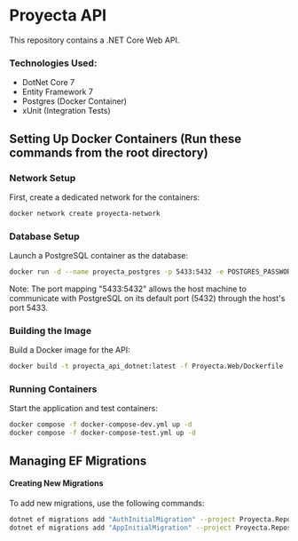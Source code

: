 # Proyecta API
This repository contains a .NET Core Web API.

### Technologies Used:
* DotNet Core 7
* Entity Framework 7
* Postgres (Docker Container)
* xUnit (Integration Tests)

## Setting Up Docker Containers (Run these commands from the root directory)
### Network Setup
First, create a dedicated network for the containers:
```sh
docker network create proyecta-network 
```

### Database Setup
Launch a PostgreSQL container as the database:
```sh
docker run -d --name proyecta_postgres -p 5433:5432 -e POSTGRES_PASSWORD=mysecretpassword --network proyecta-network postgres
```
Note: The port mapping "5433:5432" allows the host machine to communicate with PostgreSQL on its default port (5432) through the host's port 5433.

### Building the Image
Build a Docker image for the API:
```sh
docker build -t proyecta_api_dotnet:latest -f Proyecta.Web/Dockerfile .
```

### Running Containers
Start the application and test containers:
```sh
docker compose -f docker-compose-dev.yml up -d
docker compose -f docker-compose-test.yml up -d
```

## Managing EF Migrations
#### Creating New Migrations
To add new migrations, use the following commands:
```sh
dotnet ef migrations add "AuthInitialMigration" --project Proyecta.Repository.EntityFramework --startup-project Proyecta.Web --context AuthDbContext
dotnet ef migrations add "AppInitialMigration" --project Proyecta.Repository.EntityFramework --startup-project Proyecta.Web --context AppDbContext
```